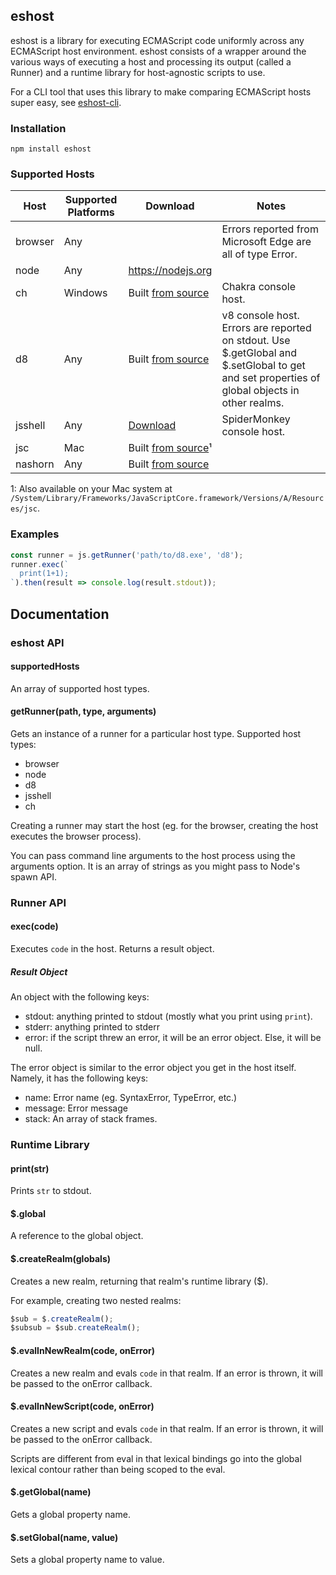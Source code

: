 ## eshost

eshost is a library for executing ECMAScript code uniformly across any ECMAScript host environment. eshost consists of a wrapper around the various ways of executing a host and processing its output (called a Runner) and a runtime library for host-agnostic scripts to use.

For a CLI tool that uses this library to make comparing ECMAScript hosts super easy, see [eshost-cli](https://github.com/bterlson/eshost-cli).

### Installation

```
npm install eshost
```

### Supported Hosts

| Host | Supported Platforms | Download | Notes |
|------|---------------------|----------|-------|
| browser | Any | | Errors reported from Microsoft Edge are all of type Error. |
| node | Any | https://nodejs.org | |
| ch | Windows | Built [from source](https://github.com/microsoft/chakracore)| Chakra console host. |
| d8 | Any | Built [from source](https://github.com/v8/v8) | v8 console host. Errors are reported on stdout. Use $.getGlobal and $.setGlobal to get and set properties of global objects in other realms. |
| jsshell | Any | [Download](https://archive.mozilla.org/pub/firefox/nightly/latest-mozilla-central/) | SpiderMonkey console host. |
| jsc | Mac | Built [from source](http://trac.webkit.org/wiki/JavaScriptCore)¹ | |
| nashorn | Any | Built [from source](https://wiki.openjdk.java.net/display/Nashorn/Building+Nashorn) | |

1: Also available on your Mac system at `/System/Library/Frameworks/JavaScriptCore.framework/Versions/A/Resources/jsc`.

### Examples

```js
const runner = js.getRunner('path/to/d8.exe', 'd8');
runner.exec(`
  print(1+1);
`).then(result => console.log(result.stdout));
```

## Documentation

### eshost API
#### supportedHosts

An array of supported host types.

#### getRunner(path, type, arguments)
Gets an instance of a runner for a particular host type. Supported host types:

* browser
* node
* d8
* jsshell
* ch

Creating a runner may start the host (eg. for the browser, creating the host executes the browser process).

You can pass command line arguments to the host process using the arguments option. It is an array of strings as you might pass to Node's spawn API.

### Runner API

#### exec(code)
Executes `code` in the host. Returns a result object.

##### Result Object
An object with the following keys:

* stdout: anything printed to stdout (mostly what you print using `print`).
* stderr: anything printed to stderr
* error: if the script threw an error, it will be an error object. Else, it will be null.

The error object is similar to the error object you get in the host itself. Namely, it has the following keys:

* name: Error name (eg. SyntaxError, TypeError, etc.)
* message: Error message
* stack: An array of stack frames.

### Runtime Library

#### print(str)
Prints `str` to stdout.

#### $.global
A reference to the global object.

#### $.createRealm(globals)
Creates a new realm, returning that realm's runtime library ($).

For example, creating two nested realms:

```js
$sub = $.createRealm();
$subsub = $sub.createRealm();
```

#### $.evalInNewRealm(code, onError)
Creates a new realm and evals `code` in that realm. If an error is thrown, it will be passed to the onError callback.

#### $.evalInNewScript(code, onError)
Creates a new script and evals `code` in that realm. If an error is thrown, it will be passed to the onError callback.

Scripts are different from eval in that lexical bindings go into the global lexical contour rather than being scoped to the eval.

#### $.getGlobal(name)
Gets a global property name.

#### $.setGlobal(name, value)
Sets a global property name to value.
